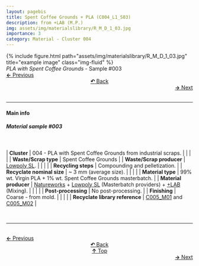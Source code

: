 ```yaml
---
layout: pagebis
title: Spent Coffee Grounds + PLA (C004_L1_S03)
description: from +LAB (M.P.)
img: assets/img/materialslibrary/R_M_D_1_03.jpg
importance: 3
category: Material - Cluster 004
---
```

<div class="row">
    <div class="col-sm mt-3 mt-md-0">
        {% include figure.html path="assets/img/materialslibrary/R_M_D_1_03.jpg" title="example image" class="img-fluid" %}
    </div>
</div>
<div class="caption">
    <i>PLA with Spent Coffee Grounds</i> - Sample #003
</div>

<div class="row justify-content-sm-center">
    <div class="col-sm-4 mt-3 mt-md-0" style="text-align:left">
      <a href="/projects/MatLi_C004_L1_S02/" target="_self"><b>←</b> Previous</a>
    </div>
    <div class="col-sm-4 mt-3 mt-md-0" style="text-align:center">
  <a href="/materialslibrary/" target="_self"><b>↶</b> Back</a>
    </div>
    <div class="col-sm-4 mt-3 mt-md-0" style="text-align:right">
        <td align="right"><a href="/projects/MatLi_C004_L1_S04/" target="_self"><b>→</b> Next</a></td>
    </div>
</div>
<br>

<hr>
<h4><b>Main info</b></h4>
<h5>Material sample #003</h5>
<br>

| <b>Cluster</b>       | 004 - PLA with Spent Coffee Grounds from industrial scraps. |
|    |     |
| <b>Waste/Scrap type</b>       | Spent Coffee Grounds     |
| <b>Waste/Scrap producer</b>    | [Lowpoly SL](https://lowpoly.info/).     |
|    |     |
| <b>Recycling steps</b>      | Compounding and pelletization.     |
| <b>Recyclate nominal size</b>     | ~ 3 mm (average size).    |
|    |     |
| <b>Material type</b>       | 99% wt. Virgin PLA + 1% wt. Spent Coffee Grounds masterbatch.     |
| <b>Material producer</b>    | [Natureworks](https://www.natureworksllc.com/) + [Lowpoly SL](https://lowpoly.info/) (Masterbatch providers) + [+LAB](piulab.it) (Mixing).    |
|    |     |
| <b>Post-processing</b>   | No post-processing.    |
| <b>Finishing</b>    | Coarse - from mold.   |
|    |     |
| <b>Recyclate library reference</b>    | <a href="/projects/RecLi_C005_M01/" target="_blank">C005_M01</a> and <a href="/projects/RecLi_C005_M02/" target="_blank">C005_M02</a>    |

<br>
<hr>

<br>
<div class="row justify-content-sm-center">
    <div class="col-sm-3 mt-3 mt-md-0" style="text-align:left">
      <a href="/projects/MatLi_C004_L1_S02/" target="_self"><b>←</b> Previous</a>
      </div>
    <div class="col-sm-3 mt-3 mt-md-0" style="text-align:center">
  <a href="/materialslibrary/" target="_self"><b>↶</b> Back</a>
    </div>
    <div class="col-sm-3 mt-3 mt-md-0" style="text-align:center">
  <a href="#" target="_self"><b>↑</b> Top</a>
    </div>
    <div class="col-sm-3 mt-3 mt-md-0" style="text-align:right">
        <td align="right"><a href="/projects/MatLi_C004_L1_S04/" target="_self"><b>→</b> Next</a></td>
    </div>
</div>
